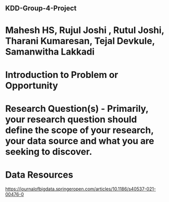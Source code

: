 ## KDD-Group-4-Project

# Mahesh HS, Rujul Joshi , Rutul Joshi, Tharani Kumaresan, Tejal Devkule, Samanwitha Lakkadi

# Introduction to Problem or Opportunity
  

# Research Question(s) - Primarily, your research question should define the scope of your research, your data source and what you are seeking to discover. 

# Data Resources
https://journalofbigdata.springeropen.com/articles/10.1186/s40537-021-00476-0
